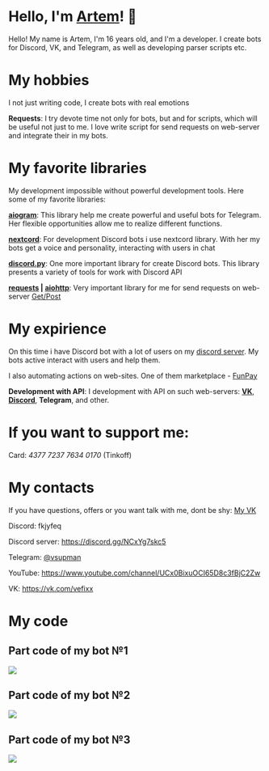 # Hello, I'm [Artem](https://vk.com/vefixx)! 👋
Hello! My name is Artem, I'm 16 years old, and I'm a developer. I create bots for Discord, VK, and Telegram, as well as developing parser scripts etc.

# My hobbies
I not just writing code, I create bots with real emotions


**Requests**: I try devote time not only for bots, but and for scripts, which will be useful not just to me. I love write script for send requests on web-server and integrate their in my bots.

# My favorite libraries 
My development impossible without powerful development tools. Here some of my favorite libraries:


**[aiogram](https://aiogram.dev/)**: This library help me create powerful and useful bots for Telegram. Her flexible opportunities allow me to realize different functions.

**[nextcord](https://docs.nextcord.dev/en/stable/)**: For development Discord bots i use nextcord library. With her my bots get a voice and personality, interacting with users in chat

**[discord.py](https://discordpy.readthedocs.io/en/stable/)**: One more important library for create Discord bots. This library presents a variety of tools for work with Discord API


**[requests](https://sky.pro/media/modul-requests-v-python/) | [aiohttp](https://docs.aiohttp.org/en/stable/)**: Very important library for me for send requests on web-server [Get/Post](https://guruweba.com/html/metody-get-i-post-ispolzovanie-i-otlichiya/)

# My expirience
On this time i have Discord bot with a lot of users on my [discord server](https://discord.gg/NCxYg7skc5). My bots active interact with users and help them.

I also automating actions on web-sites. One of them marketplace - [FunPay](https://funpay.com)

**Development with API**: I development with API on such web-servers: **[VK](https://vk.com/)**, **[Discord](https://discord.com)**, **Telegram**, and other.

# If you want to support me:
Card: *4377 7237 7634 0170* (Tinkoff)


# My contacts
If you have questions, offers or you want talk with me, dont be shy: [My VK](https://vk.com/vefixx)

Discord: fkjyfeq

Discord server: https://discord.gg/NCxYg7skc5

Telegram: [@vsupman](https://t.me/vsupman)

YouTube: https://www.youtube.com/channel/UCx0BixuOCI65D8c3fBjC2Zw

VK: https://vk.com/vefixx


# My code
## Part code of my bot №1
![](https://github.com/vefixx/vefixx/assets/131001961/01947f57-7e49-4fa4-a1b1-003cdd27567b)

## Part code of my bot №2
![](https://github.com/vefixx/vefixx/assets/131001961/336fe3fc-cfff-4c98-99be-128e5d3b3268)

## Part code of my bot №3
![](https://github.com/vefixx/vefixx/assets/131001961/62771e27-6f65-4f3d-94a7-65a7e6d72639)


